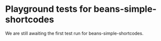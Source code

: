 # Playground tests for beans-simple-shortcodes
We are still awaiting the first test run for beans-simple-shortcodes.
